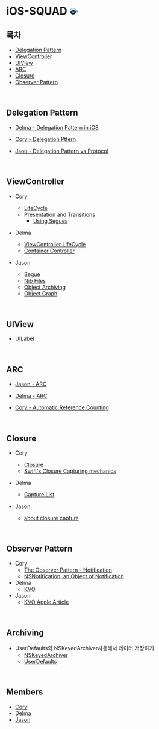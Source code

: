 # iOS-SQUAD <img src="https://github.com/corykim0829/iOS-squad/blob/master/Images/codesquad.png?raw=true" width="24px">

## 목차

- [Delegation Pattern](https://github.com/corykim0829/iOS-squad/blob/master/README.md#delegation-pattern)
- [ViewController](https://github.com/corykim0829/iOS-squad/blob/master/README.md#viewcontroller)
- [UIView](https://github.com/corykim0829/iOS-squad/blob/master/README.md#uiview)
- [ARC](https://github.com/corykim0829/iOS-squad/blob/master/README.md#arc)
- [Closure](https://github.com/corykim0829/iOS-squad/blob/master/README.md#closure)
- [Observer Pattern](https://github.com/corykim0829/iOS-squad/blob/master/README.md#observer-pattern)

<br>

## Delegation Pattern

- [Delma - Delegation Pattern in iOS](https://github.com/corykim0829/iOS-squad/blob/master/delma/delegation-pattern.md)

- [Cory - Delegation Pttern](https://github.com/corykim0829/iOS-squad/blob/master/Cory/delegation-pattern.md)
- [Json - Delegation Pattern vs Protocol](https://github.com/corykim0829/iOS-squad/blob/master/jason/delegation-pattern.md)

<br>



## ViewController

- Cory
  - [LifeCycle](https://github.com/corykim0829/iOS-squad/blob/master/delma/ViewControllerLifeCycle.md)
  - Presentation and Transitions
    - [Using Segues](https://github.com/corykim0829/iOS-squad/blob/master/Cory/Using-Segues-show.md)
- Delma
  - [ViewController LifeCycle](https://github.com/corykim0829/iOS-squad/blob/master/delma/ViewControllerLifeCycle.md)
  - [Container Controller](https://github.com/corykim0829/iOS-squad/blob/master/delma/ContainerController.md)

- Jason
  - [Segue](https://github.com/corykim0829/iOS-squad/blob/master/jason/2_14/Segue.md)
  - [Nib Files](https://github.com/corykim0829/iOS-squad/blob/master/jason/2_14/nib_file.md)
  - [Object Archiving](https://github.com/corykim0829/iOS-squad/blob/master/jason/2_14/object_archiving.md)
  - [Object Graph](https://github.com/corykim0829/iOS-squad/blob/master/jason/2_14/object_graph.md)

<br>

## UIView

- [UILabel](https://github.com/corykim0829/iOS-squad/blob/master/Cory/UILabel.md)

<br>

## ARC

- [Jason - ARC](https://github.com/corykim0829/iOS-squad/blob/master/jason/2_19/ARC.md)

- [Delma - ARC](https://github.com/corykim0829/iOS-squad/blob/master/delma/ARC.md) 

- [Cory - Automatic Reference Counting](https://github.com/corykim0829/iOS-squad/blob/master/Cory/Automatic%20Reference%20Counting.md)

<br>



## Closure

- Cory
  - [Closure](https://github.com/corykim0829/iOS-squad/blob/master/Cory/Closure.md)
  - [Swift's Closure Capturing mechanics](https://github.com/corykim0829/iOS-squad/blob/master/Cory/Swift%E2%80%99s-closure-capturing-mechanics.md)
- Delma
  - [Capture List](https://github.com/corykim0829/iOS-squad/blob/master/delma/Closure_CaptureList.md)

- Jason
  - [about closure capture](https://github.com/corykim0829/iOS-squad/blob/master/jason/2_26/about_closure.md)

<br>



## Observer Pattern

- Cory
  - [The Observer Pattern - Notification](https://github.com/corykim0829/iOS-squad/blob/master/Cory/observer-pattern/observer-pattern-notification.md)
  - [NSNotification, an Object of Notification](https://github.com/corykim0829/iOS-squad/blob/master/Cory/observer-pattern/NSNotification-object.md)
- Delma
  - [KVO](https://github.com/corykim0829/iOS-squad/blob/master/delma/KVO.md)
- Jason
  - [KVO Apple Article](https://github.com/corykim0829/iOS-squad/blob/master/jason/3_03/kvo_apple_article.md)

<br>

## Archiving

- UserDefaults와 NSKeyedArchiver사용해서 데이터 저장하기
  - [NSKeyedArchiver](https://github.com/corykim0829/iOS-squad/blob/master/Cory/archiving/NSKeyedArchiver.md)
  - [UserDefaults](https://github.com/corykim0829/iOS-squad/blob/master/Cory/archiving/UserDefaults.md)

<br>

## Members

- [Cory](https://github.com/corykim0829)
- [Delma](https://github.com/delmaSong)
- [Jason](https://github.com/ehgud0670)
